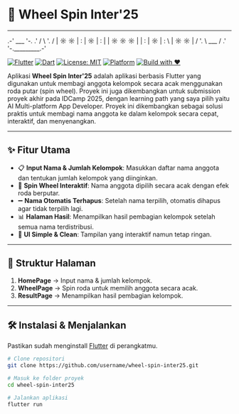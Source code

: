 # 🎡 Wheel Spin Inter'25

_________
 .-'   ___   '-.
.' / \ '.
/ | ☼ ☼ |
: | ☼ | :
| | ☼ ☼ ☼ | |
: | ☼ | :
\ | ☼ ☼ | /
'. \ ___ / .'
'-._________.-'

[![Flutter](https://img.shields.io/badge/Flutter-3.24.0-blue?logo=flutter)](https://flutter.dev)
[![Dart](https://img.shields.io/badge/Dart-3.5.0-0175C2?logo=dart)](https://dart.dev)
[![License: MIT](https://img.shields.io/badge/License-MIT-green.svg)](LICENSE)
[![Platform](https://img.shields.io/badge/Platform-Android%20%7C%20iOS%20%7C%20Desktop-lightgrey)]()
[![Build with ❤️](https://img.shields.io/badge/Build%20with-%E2%9D%A4-red)]()

Aplikasi **Wheel Spin Inter'25** adalah aplikasi berbasis Flutter yang digunakan untuk membagi anggota kelompok secara acak menggunakan roda putar (spin wheel).
Proyek ini juga dikembangkan untuk submission proyek akhir pada IDCamp 2025, dengan learning path yang saya pilih yaitu AI Multi-platform App Developer.
Proyek ini dikembangkan sebagai solusi praktis untuk membagi nama anggota ke dalam kelompok secara cepat, interaktif, dan menyenangkan.

---

## ✨ Fitur Utama
- 📋 **Input Nama & Jumlah Kelompok**: Masukkan daftar nama anggota dan tentukan jumlah kelompok yang diinginkan.
- 🎡 **Spin Wheel Interaktif**: Nama anggota dipilih secara acak dengan efek roda berputar.
- ➖ **Nama Otomatis Terhapus**: Setelah nama terpilih, otomatis dihapus agar tidak terpilih lagi.
- 📊 **Halaman Hasil**: Menampilkan hasil pembagian kelompok setelah semua nama terdistribusi.
- 🎨 **UI Simple & Clean**: Tampilan yang interaktif namun tetap ringan.

---

## 📂 Struktur Halaman
1. **HomePage** → Input nama & jumlah kelompok.  
2. **WheelPage** → Spin roda untuk memilih anggota secara acak.  
3. **ResultPage** → Menampilkan hasil pembagian kelompok.  

---

## 🛠️ Instalasi & Menjalankan
Pastikan sudah menginstall [Flutter](https://flutter.dev/docs/get-started/install) di perangkatmu.

```bash
# Clone repositori
git clone https://github.com/username/wheel-spin-inter25.git

# Masuk ke folder proyek
cd wheel-spin-inter25

# Jalankan aplikasi
flutter run
